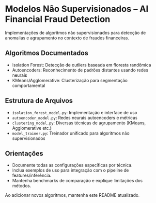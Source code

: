 # Modelos Não Supervisionados – AI Financial Fraud Detection

Implementações de algoritmos não supervisionados para detecção de anomalias e agrupamento no contexto de fraudes financeiras.

Algoritmos Documentados
-------------------------
- Isolation Forest: Detecção de outliers baseada em floresta randômica
- Autoencoders: Reconhecimento de padrões distantes usando redes neurais
- KMeans/Agglomerative: Clusterização para segmentação comportamental

Estrutura de Arquivos
---------------------
- `isolation_forest_model.py`: Implementação e interface de uso
- `autoencoder_model.py`: Redes neurais autoencoders e métricas
- `clustering_model.py`: Diversas técnicas de agrupamento (KMeans, Agglomerative etc.)
- `model_trainer.py`: Treinador unificado para algoritmos não supervisionados

Orientações
-----------
- Documente todas as configurações específicas por técnica.
- Inclua exemplos de uso para integração com o pipeline de features/inferência.
- Mantenha benchmarks de comparação e explique limitações dos métodos.

Ao adicionar novos algoritmos, mantenha este README atualizado.
